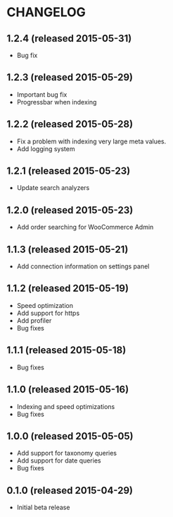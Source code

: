 # CHANGELOG

## 1.2.4 (released 2015-05-31)

- Bug fix

## 1.2.3 (released 2015-05-29)

- Important bug fix
- Progressbar when indexing

## 1.2.2 (released 2015-05-28)

- Fix a problem with indexing very large meta values.
- Add logging system

## 1.2.1 (released 2015-05-23)

- Update search analyzers

## 1.2.0 (released 2015-05-23)

- Add order searching for WooCommerce Admin

## 1.1.3 (released 2015-05-21)

- Add connection information on settings panel

## 1.1.2 (released 2015-05-19)

- Speed optimization
- Add support for https
- Add profiler
- Bug fixes

## 1.1.1 (released 2015-05-18)

- Bug fixes

## 1.1.0 (released 2015-05-16)

- Indexing and speed optimizations
- Bug fixes

## 1.0.0 (released 2015-05-05)

- Add support for taxonomy queries
- Add support for date queries
- Bug fixes

## 0.1.0 (released 2015-04-29)

- Initial beta release
